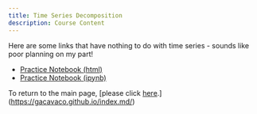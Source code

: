 ```yaml
---
title: Time Series Decomposition
description: Course Content
---
```


Here are some links that have nothing to do with time series - sounds like poor planning on my part!
*  [Practice Notebook (html)](PracticeNotebookUpload.html)
*  [Practice Notebook (ipynb)](PracticeNotebookUpload.ipynb)  

To return to the main page, [please click [here](https://gacavaco.github.io/).](https://gacavaco.github.io/index.md/)
